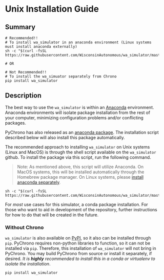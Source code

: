 # Unix Installation Guide

## Summary

```shell
# Recommended!!
# To install wa_simulator in an anaconda environment (Linux systems must install anaconda externally)
sh -c "$(curl -fsSL https://raw.githubusercontent.com/WisconsinAutonomous/wa_simulator/master/scripts/config_conda_env.sh)"

# OR

# Not Recommended!!
# To install the wa_simuator separately from Chrono
pip install wa_simulator
```

## Description

The best way to use the `wa_simulator` is within an [Anaconda](https://anaconda.org/) environment. Anaconda environments will isolate package installation from the rest of your computer, minimizing configuration problems and/or conflicting packages.

PyChrono has also released as an [anaconda package](https://anaconda.org/projectchrono/pychrono). The installation script described below will also install this package automatically.

The recommended approach to installing `wa_simulator` on Unix systems (Linux and MacOS) is through the shell script available on the `wa_simulator` github. To install the package via this script, run the following command.

> Note: As mentioned above, this script will utilize Anaconda. On MacOS systems, this will be installed automatically through the Homebrew package manager. On Linux systems, please [install anaconda separately](https://docs.anaconda.com/anaconda/install/linux/).

```shell
sh -c "$(curl -fsSL https://raw.githubusercontent.com/WisconsinAutonomous/wa_simulator/master/scripts/config_conda_env.sh)"
```

For _most_ use cases for this simulator, a conda package installation. For those who want to aid in development of the repository, further instructions for how to do that will be created in the future.

### Without Chrono

`wa_simulator` is also available on [PyPI](https://pypi.org/project/wa-simulator/), so it also can be installed through `pip`. PyChrono requires non-python libraries to function, so it can not be installed via `pip`. Therefore, this installation of `wa_simulator` will not bring in PyChrono. You may build PyChrono from source or install it separately, if desired. _It is **highly** recommended to install this in a conda or virtualenv to isolate the installation_.
```shell
pip install wa_simulator
```